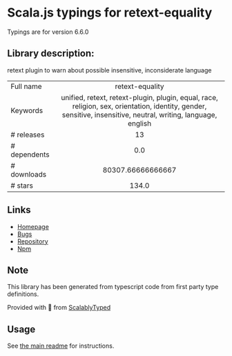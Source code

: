 
# Scala.js typings for retext-equality

Typings are for version 6.6.0

## Library description:
retext plugin to warn about possible insensitive, inconsiderate language

|                    |                 |
| ------------------ | :-------------: |
| Full name          | retext-equality |
| Keywords           | unified, retext, retext-plugin, plugin, equal, race, religion, sex, orientation, identity, gender, sensitive, insensitive, neutral, writing, language, english |
| # releases         | 13 |
| # dependents       | 0.0 |
| # downloads        | 80307.66666666667 |
| # stars            | 134.0 |

## Links
- [Homepage](https://github.com/retextjs/retext-equality#readme)
- [Bugs](https://github.com/retextjs/retext-equality/issues)
- [Repository](https://github.com/retextjs/retext-equality)
- [Npm](https://www.npmjs.com/package/retext-equality)
    


## Note
This library has been generated from typescript code from first party type definitions.

Provided with :purple_heart: from [ScalablyTyped](https://github.com/oyvindberg/ScalablyTyped)

## Usage
See [the main readme](../../readme.md) for instructions.


